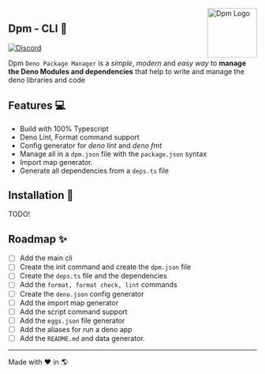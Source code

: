 <img src="https://avatars.githubusercontent.com/u/97813425" align="right" alt="Dpm Logo" width="100">

## Dpm - CLI :sauropod:

<!-- ![Github Workflow](https://img.shields.io/github/workflow/status/dpmland/draco/CI) -->
<!-- [![GitHub license](https://img.shields.io/github/license/dpmland/draco?label=License)](./LICENSE) -->

[![Discord](https://img.shields.io/discord/932381618851692565?label=Discord&logo=discord&logoColor=white)](https://discord.gg/Um27YPJKud)

<!-- ![Lins of code](https://img.shields.io/tokei/lines/github/dpmland/draco?label=Lines) -->
<!-- [![Last Commit](https://img.shields.io/github/last-commit/dpmland/draco)](https://github.com/dpmland/draco) -->

Dpm `Deno Package Manager` is a _simple_, _modern_ and _easy way_ to **manage
the Deno Modules and dependencies** that help to write and manage the deno
libraries and code

## Features :computer:

- Build with 100% Typescript
- Deno Lint, Format command support
- Config generator for _deno lint_ and _deno fmt_
- Manage all in a `dpm.json` file with the `package.json` syntax
- Import map generator.
- Generate all dependencies from a `deps.ts` file

## Installation :rocket:

TODO!

## Roadmap :sparkles:

- [ ] Add the main cli
- [ ] Create the init command and create the `dpm.json` file
- [ ] Create the `deps.ts` file and the dependencies
- [ ] Add the `format, format check, lint` commands
- [ ] Create the `deno.json` config generator
- [ ] Add the import map generator
- [ ] Add the script command support
- [ ] Add the `eggs.json` file generator
- [ ] Add the aliases for run a deno app
- [ ] Add the `README.md` and data generator.

---

Made with :heart: in :earth_americas:
